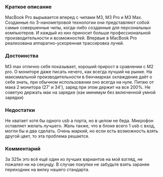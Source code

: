 ### **Краткое описание**
MacBook Pro вырывается вперед с чипами M3, M3 Pro и M3 Max. Созданные по 3-нанометровой технологии они представляют собой самые совершенные чипы, когда-либо созданные для персональных компьютеров. И каждый из них приносит больше профессиональной производительности и возможностей. Впервые в MacBook Pro реализована аппаратно-ускоренная трассировка лучей.

### **Достоинства**
M3 max отлично себя показывает, хороший прирост в сравнении с M2 pro. О мониторе даже писать нечего, как всегда лучший на рынке. На максимальной производительности в бенчмарках охлаждение даёт о себе знать, при обычном использовании оно всегда на нуле. Питаю от мака 2 монитора (27' и 34'), заряд при этом держит на все 200%. Не советую держать мак на зарядке (как минимум без включенной умной зарядки)

### **Недостатки**
Не хватает хотя бы одного usb a порта, но в целом не беда. Микрофон оставляет желать лучшего. Жаль также, что в блоке всего 1 usb c вход, могли бы и два сделать. Очень маркий, но если есть возможность взять другой цвет, то эта проблема решается.

### **Комментарий**
За 325к это всё ещё один из лучших вариантов на мой взгляд, не пожалел ни на секунду. В случае покупки не забудьте взять заранее переходник на вилку нашего стандарта.
